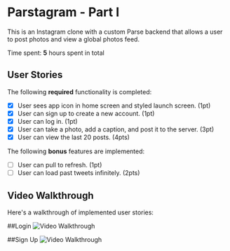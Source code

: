 # Parstagram - Part I

This is an Instagram clone with a custom Parse backend that allows a user to post photos and view a global photos feed.

Time spent: **5** hours spent in total

## User Stories

The following **required** functionality is completed:

- [x] User sees app icon in home screen and styled launch screen. (1pt)
- [x] User can sign up to create a new account. (1pt)
- [x] User can log in. (1pt)
- [x] User can take a photo, add a caption, and post it to the server. (3pt)
- [x] User can view the last 20 posts. (4pts)

The following **bonus** features are implemented:

- [ ] User can pull to refresh. (1pt)
- [ ] User can load past tweets infinitely. (2pts)

## Video Walkthrough

Here's a walkthrough of implemented user stories:

##Login
<img src='http://g.recordit.co/ecvstaquK7.gif' title='Video Walkthrough' width='' alt='Video Walkthrough' />

##Sign Up
<img src='http://g.recordit.co/4RKA9QxsGC.gif' title='Video Walkthrough' width='' alt='Video Walkthrough' />
